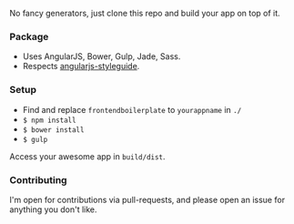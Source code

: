 No fancy generators, just clone this repo and build your app on top of it.

### Package

- Uses AngularJS, Bower, Gulp, Jade, Sass. 
- Respects [angularjs-styleguide](https://github.com/johnpapa/angularjs-styleguide).

### Setup

- Find and replace `frontendboilerplate` to `yourappname` in `./`
- `$ npm install`
- `$ bower install`
- `$ gulp`

Access your awesome app in `build/dist`.

### Contributing

I'm open for contributions via pull-requests, and please open an issue for anything you don't like.
